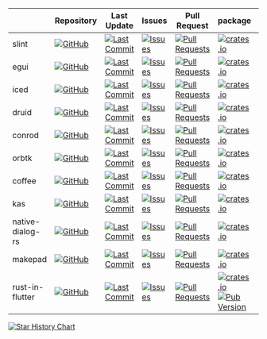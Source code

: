 |                  | Repository                                                                                                                               | Last Update                                                                                                                                                | Issues                                                                                                                                            | Pull Request                                                                                                                                               | package                                                                                                                                                                                            | docs.rs                                                                              | License                                                                                                                               |
| ---------------- | ---------------------------------------------------------------------------------------------------------------------------------------- | ---------------------------------------------------------------------------------------------------------------------------------------------------------- | ------------------------------------------------------------------------------------------------------------------------------------------------- | ---------------------------------------------------------------------------------------------------------------------------------------------------------- | -------------------------------------------------------------------------------------------------------------------------------------------------------------------------------------------------- | ------------------------------------------------------------------------------------ | ------------------------------------------------------------------------------------------------------------------------------------- |
| slint            | [![GitHub](https://img.shields.io/github/stars/slint-ui/slint)](https://github.com/slint-ui/slint)                                       | [![Last Commit](https://img.shields.io/github/last-commit/slint-ui/slint/master)](https://github.com/slint-ui/slint)                                       | [![Issues](https://img.shields.io/github/issues/slint-ui/slint)](https://github.com/slint-ui/slint/issues/)                                       | [![Pull Requests](https://img.shields.io/github/issues-pr/slint-ui/slint)](https://github.com/slint-ui/slint/pulls/)                                       | [![crates.io](https://img.shields.io/crates/v/slint)](https://crates.io/crates/slint)                                                                                                              | [![docs.rs](https://docs.rs/slint/badge.svg)](https://docs.rs/slint)                 | [![license](https://img.shields.io/crates/l/slint)](https://github.com/slint-ui/slint/blob/master/LICENSE.md)                         |
| egui             | [![GitHub](https://img.shields.io/github/stars/emilk/egui)](https://github.com/emilk/egui)                                               | [![Last Commit](https://img.shields.io/github/last-commit/emilk/egui/master)](https://github.com/emilk/egui)                                               | [![Issues](https://img.shields.io/github/issues/emilk/egui)](https://github.com/emilk/egui/issues/)                                               | [![Pull Requests](https://img.shields.io/github/issues-pr/emilk/egui)](https://github.com/emilk/egui/pulls/)                                               | [![crates.io](https://img.shields.io/crates/v/egui)](https://crates.io/crates/egui)                                                                                                                | [![docs.rs](https://docs.rs/egui/badge.svg)](https://docs.rs/egui)                   | [![license](https://img.shields.io/crates/l/egui)](https://github.com/emilk/egui/blob/master/LICENSE-MIT)                             |
| iced             | [![GitHub](https://img.shields.io/github/stars/iced-rs/iced)](https://github.com/iced-rs/iced)                                           | [![Last Commit](https://img.shields.io/github/last-commit/iced-rs/iced/master)](https://github.com/iced-rs/iced)                                           | [![Issues](https://img.shields.io/github/issues/iced-rs/iced)](https://github.com/iced-rs/iced/issues/)                                           | [![Pull Requests](https://img.shields.io/github/issues-pr/iced-rs/iced)](https://github.com/iced-rs/iced/pulls/)                                           | [![crates.io](https://img.shields.io/crates/v/iced)](https://crates.io/crates/iced)                                                                                                                | [![docs.rs](https://docs.rs/iced/badge.svg)](https://docs.rs/iced)                   | [![license](https://img.shields.io/crates/l/iced)](https://github.com/iced-rs/iced/blob/master/LICENSE)                               |
| druid            | [![GitHub](https://img.shields.io/github/stars/linebender/druid)](https://github.com/linebender/druid)                                   | [![Last Commit](https://img.shields.io/github/last-commit/linebender/druid/master)](https://github.com/linebender/druid)                                   | [![Issues](https://img.shields.io/github/issues/linebender/druid)](https://github.com/linebender/druid/issues/)                                   | [![Pull Requests](https://img.shields.io/github/issues-pr/linebender/druid)](https://github.com/linebender/druid/pulls/)                                   | [![crates.io](https://img.shields.io/crates/v/druid)](https://crates.io/crates/druid)                                                                                                              | [![docs.rs](https://docs.rs/druid/badge.svg)](https://docs.rs/druid)                 | [![license](https://img.shields.io/crates/l/druid)](https://github.com/linebender/druid/blob/master/LICENSE)                          |
| conrod           | [![GitHub](https://img.shields.io/github/stars/PistonDevelopers/conrod)](https://github.com/PistonDevelopers/conrod)                     | [![Last Commit](https://img.shields.io/github/last-commit/PistonDevelopers/conrod/master)](https://githu.comb/PistonDevelopers/conrod)                     | [![Issues](https://img.shields.io/github/issues/PistonDevelopers/conrod)](https://github.com/PistonDevelopers/conrod/issues/)                     | [![Pull Requests](https://img.shields.io/github/issues-pr/PistonDevelopers/conrod)](https://github.com/PistonDevelopers/conrod/pulls/)                     | [![crates.io](https://img.shields.io/crates/v/conrod)](https://crates.io/crates/conrod)                                                                                                            | [![docs.rs](https://docs.rs/conrod/badge.svg)](https://docs.rs/conrod)               | [![license](https://img.shields.io/crates/l/conrod)](https://github.com/PistonDevelopers/conrod/blob/master/LICENSE-MIT)              |
| orbtk            | [![GitHub](https://img.shields.io/github/stars/redox-os/orbtk)](https://github.com/redox-os/orbtk)                                       | [![Last Commit](https://img.shields.io/github/last-commit/redox-os/orbtk/master)](https://github.com/redox-os/orbtk)                                       | [![Issues](https://img.shields.io/github/issues/redox-os/orbtk)](https://github.com/redox-os/orbtk/issues/)                                       | [![Pull Requests](https://img.shields.io/github/issues-pr/redox-os/orbtk)](https://github.com/redox-os/orbtk/pulls/)                                       | [![crates.io](https://img.shields.io/crates/v/orbtk)](https://crates.io/crates/orbtk)                                                                                                              | [![docs.rs](https://docs.rs/orbtk/badge.svg)](https://docs.rs/orbtk)                 | [![license](https://img.shields.io/crates/l/orbtk)](https://github.com/redox-os/orbtk/blob/master/LICENSE)                            |
| coffee           | [![GitHub](https://img.shields.io/github/stars/hecrj/coffee)](https://github.com/hecrj/coffee)                                           | [![Last Commit](https://img.shields.io/github/last-commit/hecrj/coffee/master)](https://github.com/hecrj/coffee)                                           | [![Issues](https://img.shields.io/github/issues/hecrj/coffee)](https://github.com/hecrj/coffee/issues/)                                           | [![Pull Requests](https://img.shields.io/github/issues-pr/hecrj/coffee)](https://github.com/hecrj/coffee/pulls/)                                           | [![crates.io](https://img.shields.io/crates/v/coffee)](https://crates.io/crates/coffee)                                                                                                            | [![docs.rs](https://docs.rs/coffee/badge.svg)](https://docs.rs/coffee)               | [![license](https://img.shields.io/crates/l/coffee)](https://github.com/hecrj/coffee/blob/master/LICENSE)                             |
| kas              | [![GitHub](https://img.shields.io/github/stars/kas-gui/kas)](https://github.com/kas-gui/kas)                                             | [![Last Commit](https://img.shields.io/github/last-commit/kas-gui/kas/master)](https://github.com/kas-gui/kas)                                             | [![Issues](https://img.shields.io/github/issues/kas-gui/kas)](https://github.com/kas-gui/kas/issues/)                                             | [![Pull Requests](https://img.shields.io/github/issues-pr/kas-gui/kas)](https://github.com/kas-gui/kas/pulls/)                                             | [![crates.io](https://img.shields.io/crates/v/kas)](https://crates.io/crates/kas)                                                                                                                  | [![docs.rs](https://docs.rs/kas/badge.svg)](https://docs.rs/kas)                     | [![license](https://img.shields.io/crates/l/kas)](https://github.com/kas-gui/kas/blob/master/LICENSE)                                 |
| native-dialog-rs | [![GitHub](https://img.shields.io/github/stars/native-dialog-rs/native-dialog-rs)](https://github.com/native-dialog-rs/native-dialog-rs) | [![Last Commit](https://img.shields.io/github/last-commit/native-dialog-rs/native-dialog-rs/master)](https://github.com/native-dialog-rs/native-dialog-rs) | [![Issues](https://img.shields.io/github/issues/native-dialog-rs/native-dialog-rs)](https://github.com/native-dialog-rs/native-dialog-rs/issues/) | [![Pull Requests](https://img.shields.io/github/issues-pr/native-dialog-rs/native-dialog-rs)](https://github.com/native-dialog-rs/native-dialog-rs/pulls/) | [![crates.io](https://img.shields.io/crates/v/native-dialog)](https://crates.io/crates/native-dialog)                                                                                              | [![docs.rs](https://docs.rs/native-dialog/badge.svg)](https://docs.rs/native-dialog) | [![license](https://img.shields.io/crates/l/native-dialog)](https://github.com/native-dialog-rs/native-dialog-rs/blob/master/LICENSE) |
| makepad          | [![GitHub](https://img.shields.io/github/stars/makepad/makepad)](https://github.com/makepad/makepad)                                     | [![Last Commit](https://img.shields.io/github/last-commit/makepad/makepad/master)](https://github.com/makepad/makepad)                                     | [![Issues](https://img.shields.io/github/issues/makepad/makepad)](https://github.com/makepad/makepad/issues/)                                     | [![Pull Requests](https://img.shields.io/github/issues-pr/makepad/makepad)](https://github.com/makepad/makepad/pulls/)                                     | [![crates.io](https://img.shields.io/crates/v/makepad)](https://crates.io/crates/makepad)                                                                                                          | [![docs.rs](https://docs.rs/makepad/badge.svg)](https://docs.rs/makepad)             | [![license](https://img.shields.io/crates/l/makepad)](https://github.com/makepad/makepad/blob/master/LICENSE)                         |
| rust-in-flutter  | [![GitHub](https://img.shields.io/github/stars/cunarist/rust-in-flutter)](https://github.com/cunarist/rust-in-flutter)                   | [![Last Commit](https://img.shields.io/github/last-commit/cunarist/rust-in-flutter/main)](https://github.com/cunarist/rust-in-flutter/)                    | [![Issues](https://img.shields.io/github/issues/cunarist/rust-in-flutter)](https://github.com/cunarist/rust-in-flutter/issues/)                   | [![Pull Requests](https://img.shields.io/github/issues-pr/cunarist/rust-in-flutter)](https://github.com/cunarist/rust-in-flutter/pulls/)                   | [![crates.io](https://img.shields.io/crates/v/rifs)](https://crates.io/crates/rifs) <BR/> [![Pub Version](https://img.shields.io/pub/v/rust_in_flutter)](https://pub.dev/packages/rust_in_flutter) | [![docs.rs](https://docs.rs/rifs/badge.svg)](https://docs.rs/rifs)                   | [![license](https://img.shields.io/crates/l/rifs)](https://github.com/cunarist/rust-in-flutter/blob/master/LICENSE)                   |

<a href="https://star-history.com/#slint-ui/slint&emilk/egui&iced-rs/iced&linebender/druid&PistonDevelopers/conrod&redox-os/orbtk&hecrj/coffee&kas-gui/kas&native-dialog-rs/native-dialog-rs&makepad/makepad&cunarist/rust-in-flutter&Date">
  <picture>
    <source media="(prefers-color-scheme: dark)" srcset="https://api.star-history.com/svg?repos=slint-ui/slint,emilk/egui,iced-rs/iced,linebender/druid,PistonDevelopers/conrod,redox-os/orbtk,hecrj/coffee,kas-gui/kas,native-dialog-rs/native-dialog-rs,makepad/makepad,cunarist/rust-in-flutter&type=Date&theme=dark" />
    <source media="(prefers-color-scheme: light)" srcset="https://api.star-history.com/svg?repos=slint-ui/slint,emilk/egui,iced-rs/iced,linebender/druid,PistonDevelopers/conrod,redox-os/orbtk,hecrj/coffee,kas-gui/kas,native-dialog-rs/native-dialog-rs,makepad/makepad,cunarist/rust-in-flutter&type=Date" />
    <img alt="Star History Chart" src="https://api.star-history.com/svg?repos=slint-ui/slint,emilk/egui,iced-rs/iced,linebender/druid,PistonDevelopers/conrod,redox-os/orbtk,hecrj/coffee,kas-gui/kas,native-dialog-rs/native-dialog-rs,makepad/makepad,cunarist/rust-in-flutter&type=Date" />
  </picture>
</a>
